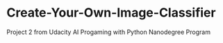 # Create-Your-Own-Image-Classifier
Project 2 from Udacity AI Progaming with Python Nanodegree Program
